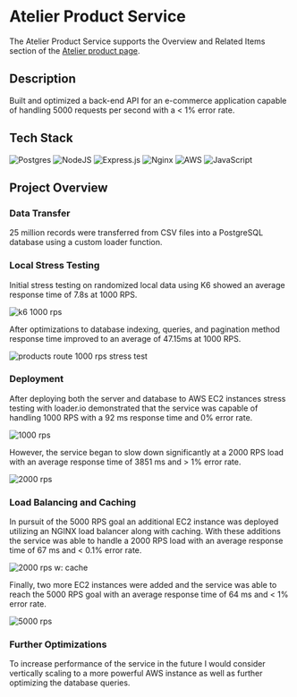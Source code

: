 # Atelier Product Service

The Atelier Product Service supports the Overview and Related Items section of the [Atelier product page](https://github.com/TeamJBox/rfp2210-fec).

## Description

Built and optimized a back-end API for an e-commerce application capable of handling 5000 requests per second with a < 1% error rate.

## Tech Stack
![Postgres](https://img.shields.io/badge/postgres-%23316192.svg?style=for-the-badge&logo=postgresql&logoColor=white) ![NodeJS](https://img.shields.io/badge/node.js-6DA55F?style=for-the-badge&logo=node.js&logoColor=white) ![Express.js](https://img.shields.io/badge/express.js-%23404d59.svg?style=for-the-badge&logo=express&logoColor=%2361DAFB) ![Nginx](https://img.shields.io/badge/nginx-%23009639.svg?style=for-the-badge&logo=nginx&logoColor=white) ![AWS](https://img.shields.io/badge/AWS-%23FF9900.svg?style=for-the-badge&logo=amazon-aws&logoColor=white) ![JavaScript](https://img.shields.io/badge/javascript-%23323330.svg?style=for-the-badge&logo=javascript&logoColor=%23F7DF1E)

## Project Overview

### Data Transfer

25 million records were transferred from CSV files into a PostgreSQL database using a custom loader function.

### Local Stress Testing

Initial stress testing on randomized local data using K6 showed an average response time of 7.8s at 1000 RPS.

![k6 1000 rps](https://user-images.githubusercontent.com/93167286/214456943-3c76f861-3efb-45c1-9ac1-0ef13fe18861.png)

After optimizations to database indexing, queries, and pagination method response time improved to an average of 47.15ms at 1000 RPS. 

![products route 1000 rps stress test](https://user-images.githubusercontent.com/93167286/214457218-3f97a387-0e89-4588-b272-1106ec11aa83.png)


### Deployment

After deploying both the server and database to AWS EC2 instances stress testing with loader.io demonstrated that the service was capable of handling 1000 RPS with a 92 ms response time and 0% error rate.

![1000 rps](https://user-images.githubusercontent.com/93167286/214458788-84ad2491-79dd-409a-b896-95e7e0ea5df8.png)

However, the service began to slow down significantly at a 2000 RPS load with an average response time of 3851 ms and > 1% error rate.

![2000 rps](https://user-images.githubusercontent.com/93167286/214459142-cb9a0182-0360-4b75-9e3c-c822c3fd0455.png)

### Load Balancing and Caching

In pursuit of the 5000 RPS goal an additional EC2 instance was deployed utilizing an NGINX load balancer along with caching. With these additions the service was able to handle a 2000 RPS load with an average response time of 67 ms and < 0.1% error rate.

![2000 rps w: cache](https://user-images.githubusercontent.com/93167286/214459782-a6a93ab6-f5a4-493e-a53c-f5fa9b4b1281.png)

Finally, two more EC2 instances were added and the service was able to reach the 5000 RPS goal with an average response time of 64 ms and < 1% error rate.

![5000 rps](https://user-images.githubusercontent.com/93167286/214460127-6b721813-d5e5-48fe-a3bd-1c7390ecc545.png)

### Further Optimizations

To increase performance of the service in the future I would consider vertically scaling to a more powerful AWS instance as well as further optimizing the database queries. 

